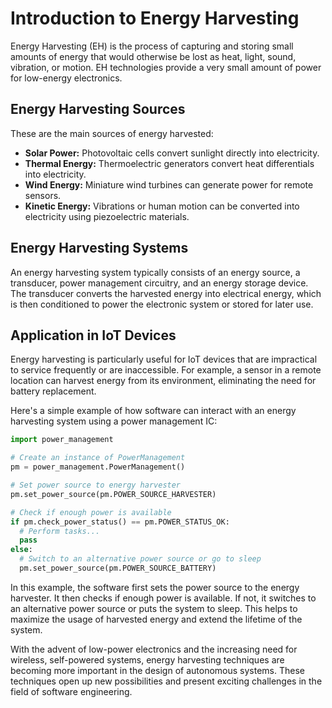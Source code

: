 # Introduction to Energy Harvesting

Energy Harvesting (EH) is the process of capturing and storing small amounts of energy that would otherwise be lost as heat, light, sound, vibration, or motion. EH technologies provide a very small amount of power for low-energy electronics.

## Energy Harvesting Sources

These are the main sources of energy harvested:

- **Solar Power:** Photovoltaic cells convert sunlight directly into electricity.
- **Thermal Energy:** Thermoelectric generators convert heat differentials into electricity.
- **Wind Energy:** Miniature wind turbines can generate power for remote sensors.
- **Kinetic Energy:** Vibrations or human motion can be converted into electricity using piezoelectric materials.

## Energy Harvesting Systems

An energy harvesting system typically consists of an energy source, a transducer, power management circuitry, and an energy storage device. The transducer converts the harvested energy into electrical energy, which is then conditioned to power the electronic system or stored for later use. 

## Application in IoT Devices

Energy harvesting is particularly useful for IoT devices that are impractical to service frequently or are inaccessible. For example, a sensor in a remote location can harvest energy from its environment, eliminating the need for battery replacement.

Here's a simple example of how software can interact with an energy harvesting system using a power management IC:

```python
import power_management

# Create an instance of PowerManagement
pm = power_management.PowerManagement()

# Set power source to energy harvester
pm.set_power_source(pm.POWER_SOURCE_HARVESTER)

# Check if enough power is available
if pm.check_power_status() == pm.POWER_STATUS_OK:
  # Perform tasks...
  pass
else:
  # Switch to an alternative power source or go to sleep
  pm.set_power_source(pm.POWER_SOURCE_BATTERY)
```

In this example, the software first sets the power source to the energy harvester. It then checks if enough power is available. If not, it switches to an alternative power source or puts the system to sleep. This helps to maximize the usage of harvested energy and extend the lifetime of the system.

With the advent of low-power electronics and the increasing need for wireless, self-powered systems, energy harvesting techniques are becoming more important in the design of autonomous systems. These techniques open up new possibilities and present exciting challenges in the field of software engineering.